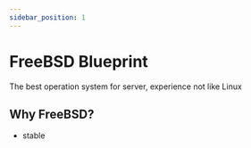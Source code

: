 ```yaml
---
sidebar_position: 1
---
```


# FreeBSD Blueprint

The best operation system for server, experience not like Linux

## Why FreeBSD?

- stable
